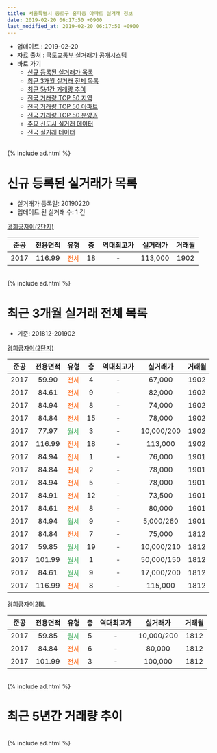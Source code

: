 ```yaml
---
title: 서울특별시 종로구 홍파동 아파트 실거래 정보
date: 2019-02-20 06:17:50 +0900
last_modified_at: 2019-02-20 06:17:50 +0900
---
```


* 업데이트 : 2019-02-20
* 자료 출처 : [국토교통부 실거래가 공개시스템](http://rt.molit.go.kr)
* 바로 가기
    * [신규 등록된 실거래가 목록](#신규-등록된-실거래가-목록)
    * [최근 3개월 실거래 전체 목록](#최근-3개월-실거래-전체-목록)
    * [최근 5년간 거래량 추이](#최근-5년간-거래량-추이)
    * [전국 거래량 TOP 50 지역](https://inasie.github.io/apt-trade-info/최근-3개월-전국에서-가장-거래가-많이-발생한-지역)
    * [전국 거래량 TOP 50 아파트](https://inasie.github.io/apt-trade-info/최근-3개월-전국에서-가장-거래가-많이-발생한-아파트)
    * [전국 거래량 TOP 50 분양권](https://inasie.github.io/apt-trade-info/최근-3개월-전국에서-가장-거래가-많이-발생한-분양권)
    * [주요 신도시 실거래 데이터](https://inasie.github.io/apt-trade-info/주요-신도시)
    * [전국 실거래 데이터](https://inasie.github.io/apt-trade-info/전국)
<br>
{% include ad.html %}
<br>

# 신규 등록된 실거래가 목록
* 실거래가 등록일: 20190220
* 업데이트 된 실거래 수: 1 건


[경희궁자이(2단지)](https://search.naver.com/search.naver?query=%EC%84%9C%EC%9A%B8%ED%8A%B9%EB%B3%84%EC%8B%9C+%EC%A2%85%EB%A1%9C%EA%B5%AC+%ED%99%8D%ED%8C%8C%EB%8F%99+%EA%B2%BD%ED%9D%AC%EA%B6%81%EC%9E%90%EC%9D%B4%282%EB%8B%A8%EC%A7%80%29)

|준공|전용면적|유형|층|역대최고가|실거래가|거래월|
|:---:|:---:|:---:|:---:|:---:|:---:|:---:|
|2017|116.99|<span style="color:#ff5a00">전세</span>|18|<span style="color:#444444">-</span>|113,000|1902|


<br>
{% include ad.html %}
<br>

# 최근 3개월 실거래 전체 목록
* 기준: 201812-201902


[경희궁자이(2단지)](https://search.naver.com/search.naver?query=%EC%84%9C%EC%9A%B8%ED%8A%B9%EB%B3%84%EC%8B%9C+%EC%A2%85%EB%A1%9C%EA%B5%AC+%ED%99%8D%ED%8C%8C%EB%8F%99+%EA%B2%BD%ED%9D%AC%EA%B6%81%EC%9E%90%EC%9D%B4%282%EB%8B%A8%EC%A7%80%29)

|준공|전용면적|유형|층|역대최고가|실거래가|거래월|
|:---:|:---:|:---:|:---:|:---:|:---:|:---:|
|2017|59.90|<span style="color:#ff5a00">전세</span>|4|<span style="color:#444444">-</span>|67,000|1902|
|2017|84.61|<span style="color:#ff5a00">전세</span>|9|<span style="color:#444444">-</span>|82,000|1902|
|2017|84.94|<span style="color:#ff5a00">전세</span>|8|<span style="color:#444444">-</span>|74,000|1902|
|2017|84.84|<span style="color:#ff5a00">전세</span>|15|<span style="color:#444444">-</span>|78,000|1902|
|2017|77.97|<span style="color:#34a853">월세</span>|3|<span style="color:#444444">-</span>|10,000/200|1902|
|2017|116.99|<span style="color:#ff5a00">전세</span>|18|<span style="color:#444444">-</span>|113,000|1902|
|2017|84.94|<span style="color:#ff5a00">전세</span>|1|<span style="color:#444444">-</span>|76,000|1901|
|2017|84.84|<span style="color:#ff5a00">전세</span>|2|<span style="color:#444444">-</span>|78,000|1901|
|2017|84.94|<span style="color:#ff5a00">전세</span>|5|<span style="color:#444444">-</span>|78,000|1901|
|2017|84.91|<span style="color:#ff5a00">전세</span>|12|<span style="color:#444444">-</span>|73,500|1901|
|2017|84.61|<span style="color:#ff5a00">전세</span>|8|<span style="color:#444444">-</span>|80,000|1901|
|2017|84.94|<span style="color:#34a853">월세</span>|9|<span style="color:#444444">-</span>|5,000/260|1901|
|2017|84.84|<span style="color:#ff5a00">전세</span>|7|<span style="color:#444444">-</span>|75,000|1812|
|2017|59.85|<span style="color:#34a853">월세</span>|19|<span style="color:#444444">-</span>|10,000/210|1812|
|2017|101.99|<span style="color:#34a853">월세</span>|1|<span style="color:#444444">-</span>|50,000/150|1812|
|2017|84.61|<span style="color:#34a853">월세</span>|9|<span style="color:#444444">-</span>|17,000/200|1812|
|2017|116.99|<span style="color:#ff5a00">전세</span>|8|<span style="color:#444444">-</span>|115,000|1812|

[경희궁자이2BL](https://search.naver.com/search.naver?query=%EC%84%9C%EC%9A%B8%ED%8A%B9%EB%B3%84%EC%8B%9C+%EC%A2%85%EB%A1%9C%EA%B5%AC+%ED%99%8D%ED%8C%8C%EB%8F%99+%EA%B2%BD%ED%9D%AC%EA%B6%81%EC%9E%90%EC%9D%B42BL)

|준공|전용면적|유형|층|역대최고가|실거래가|거래월|
|:---:|:---:|:---:|:---:|:---:|:---:|:---:|
|2017|59.85|<span style="color:#34a853">월세</span>|5|<span style="color:#444444">-</span>|10,000/200|1812|
|2017|84.84|<span style="color:#ff5a00">전세</span>|6|<span style="color:#444444">-</span>|80,000|1812|
|2017|101.99|<span style="color:#ff5a00">전세</span>|3|<span style="color:#444444">-</span>|100,000|1812|


<br>
{% include ad.html %}
<br>

# 최근 5년간 거래량 추이


<div style="width:100%;">
    <canvas id="deal_progress" height="200"></canvas>
</div>

<script>
new Chart(document.getElementById("deal_progress"), {
    type: 'line',
    data: {
        labels: ['201402','201403','201404','201405','201406','201407','201408','201409','201410','201411','201412','201501','201502','201503','201504','201505','201506','201507','201508','201509','201510','201511','201512','201601','201602','201603','201604','201605','201606','201607','201608','201609','201610','201611','201612','201701','201702','201703','201704','201705','201706','201707','201708','201709','201710','201711','201712','201801','201802','201803','201804','201805','201806','201807','201808','201809','201810','201811','201812','201901','201902'],
        datasets: [{
            label: '매매',
            pointRadius: 1,
            data: [0, 0, 0, 0, 0, 0, 0, 0, 0, 0, 0, 0, 0, 0, 0, 0, 0, 0, 0, 0, 0, 0, 0, 0, 0, 0, 0, 0, 0, 0, 0, 0, 0, 0, 0, 0, 0, 0, 0, 0, 0, 0, 0, 0, 0, 0, 0, 3, 1, 1, 1, 0, 0, 0, 2, 4, 0, 2, 0, 0, 0],
            borderColor: "rgba(255, 201, 14, 1)",
            backgroundColor: "rgba(255, 201, 14, 0.5)",
            fill: false,
            lineTension: 0
        },{
            label: '전월세',
            pointRadius: 1,
            data: [0, 0, 0, 0, 0, 0, 0, 0, 0, 0, 0, 0, 0, 0, 0, 0, 0, 0, 0, 0, 0, 0, 0, 0, 0, 0, 0, 0, 0, 0, 0, 0, 0, 0, 0, 0, 0, 0, 0, 0, 0, 0, 0, 0, 0, 0, 0, 1, 0, 0, 0, 0, 0, 0, 3, 0, 4, 4, 8, 6, 6],
            borderColor: "rgba(0, 141, 185, 1)",
            backgroundColor: "rgba(0, 141, 185, 0.5)",
            fill: false,
            lineTension: 0
        }
        ]
    },
    options: {
        responsive: true,
        title: {
            display: false
        },
        tooltips: {
            mode: 'index',
            intersect: false
        },
        hover: {
            mode: 'nearest',
            intersect: true
        },
        scales: {
            xAxes: [{
                display: true,
                scaleLabel: {
                    display: true,
                    labelString: '년/월'
                }
            }],
            yAxes: [{
                display: true,
                ticks: {
                    suggestedMin: 0,
                },
                scaleLabel: {
                    display: true,
                    labelString: '실거래 수'
                }
            }]
        }
    }
});

</script>


<br>
{% include ad.html %}
<br>

